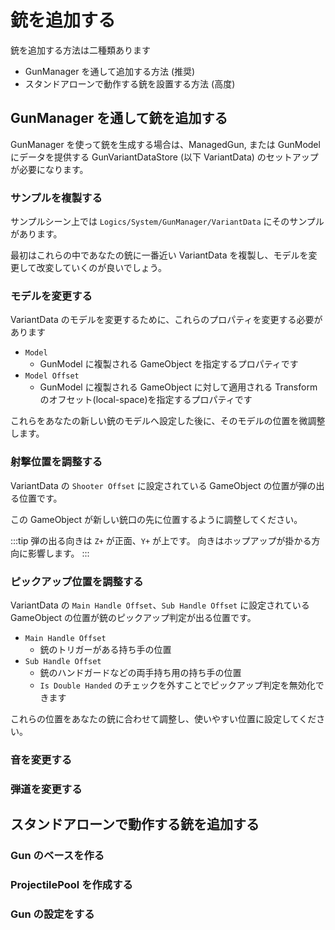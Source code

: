 # 銃を追加する

銃を追加する方法は二種類あります

- GunManager を通して追加する方法 (推奨)
- スタンドアローンで動作する銃を設置する方法 (高度)

## GunManager を通して銃を追加する

GunManager を使って銃を生成する場合は、ManagedGun, または GunModel にデータを提供する GunVariantDataStore (以下
VariantData) のセットアップが必要になります。

### サンプルを複製する

サンプルシーン上では `Logics/System/GunManager/VariantData` にそのサンプルがあります。

最初はこれらの中であなたの銃に一番近い VariantData を複製し、モデルを変更して改変していくのが良いでしょう。

### モデルを変更する

VariantData のモデルを変更するために、これらのプロパティを変更する必要があります

- `Model`
    - GunModel に複製される GameObject を指定するプロパティです
- `Model Offset`
    - GunModel に複製される GameObject に対して適用される Transform のオフセット(local-space)を指定するプロパティです

これらをあなたの新しい銃のモデルへ設定した後に、そのモデルの位置を微調整します。

### 射撃位置を調整する

VariantData の `Shooter Offset` に設定されている GameObject の位置が弾の出る位置です。

この GameObject が新しい銃口の先に位置するように調整してください。

:::tip
弾の出る向きは `Z+` が正面、`Y+` が上です。
向きはホップアップが掛かる方向に影響します。
:::

### ピックアップ位置を調整する

VariantData の `Main Handle Offset`、`Sub Handle Offset` に設定されている GameObject の位置が銃のピックアップ判定が出る位置です。

- `Main Handle Offset` 
  - 銃のトリガーがある持ち手の位置
- `Sub Handle Offset` 
  - 銃のハンドガードなどの両手持ち用の持ち手の位置
  - `Is Double Handed` のチェックを外すことでピックアップ判定を無効化できます

これらの位置をあなたの銃に合わせて調整し、使いやすい位置に設定してください。

### 音を変更する

### 弾道を変更する

## スタンドアローンで動作する銃を追加する

### Gun のベースを作る

### ProjectilePool を作成する

### Gun の設定をする